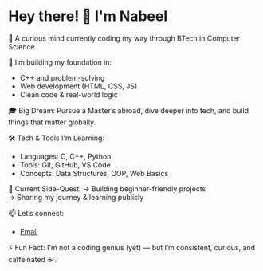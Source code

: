 # Hey there! 👋 I'm Nabeel

🚀 A curious mind currently coding my way through BTech in Computer Science.

🧩 I’m building my foundation in:
- C++ and problem-solving
- Web development (HTML, CSS, JS)
- Clean code & real-world logic

🎓 Big Dream:
Pursue a Master’s abroad, dive deeper into tech, and build things that matter globally.

🛠️ Tech & Tools I'm Learning:
- Languages: C, C++, Python
- Tools: Git, GitHub, VS Code
- Concepts: Data Structures, OOP, Web Basics

📘 Current Side-Quest:
→ Building beginner-friendly projects  
→ Sharing my journey & learning publicly

📫 Let’s connect:
- [Email](mailto:nabeelsaquib710@gmail.com)

⚡ Fun Fact:
I'm not a coding genius (yet) — but I’m consistent, curious, and caffeinated ☕💡

